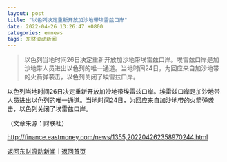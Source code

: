 ```yaml
---
layout: post
title: "以色列决定重新开放加沙地带埃雷兹口岸"
date: 2022-04-26 13:26:47 +0800
categories: emnews
tags: 东财滚动新闻
---
```

> 以色列当地时间26日决定重新开放加沙地带埃雷兹口岸。埃雷兹口岸是加沙地带人员进出以色列的唯一通道。当地时间24日，为回应来自加沙地带的火箭弹袭击，以色列关闭了埃雷兹口岸。

<p>以色列当地时间26日决定重新开放加沙地带埃雷兹口岸。埃雷兹口岸是加沙地带人员进出以色列的唯一通道。当地时间24日，为回应来自加沙地带的火箭弹袭击，以色列关闭了埃雷兹口岸。</p><p class="em_media">（文章来源：财联社）</p>

<http://finance.eastmoney.com/news/1355,202204262358970244.html>

[返回东财滚动新闻](//finews.withounder.com/emnews/)｜[返回首页](//finews.withounder.com/)